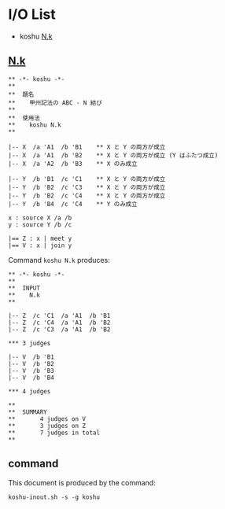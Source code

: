 # I/O List

- koshu [N.k](#nk)



## [N.k](N.k)

```
** -*- koshu -*-
**
**  題名
**    甲州記法の ABC - N 結び
**
**  使用法
**    koshu N.k
**

|-- X  /a 'A1  /b 'B1    ** X と Y の両方が成立
|-- X  /a 'A1  /b 'B2    ** X と Y の両方が成立 (Y はふたつ成立)
|-- X  /a 'A2  /b 'B3    ** X のみ成立

|-- Y  /b 'B1  /c 'C1    ** X と Y の両方が成立
|-- Y  /b 'B2  /c 'C3    ** X と Y の両方が成立
|-- Y  /b 'B2  /c 'C4    ** X と Y の両方が成立
|-- Y  /b 'B4  /c 'C4    ** Y のみ成立

x : source X /a /b
y : source Y /b /c

|== Z : x | meet y
|== V : x | join y

```

Command `koshu N.k` produces:

```
** -*- koshu -*-
**
**  INPUT
**    N.k
**

|-- Z  /c 'C1  /a 'A1  /b 'B1
|-- Z  /c 'C4  /a 'A1  /b 'B2
|-- Z  /c 'C3  /a 'A1  /b 'B2

*** 3 judges

|-- V  /b 'B1
|-- V  /b 'B2
|-- V  /b 'B3
|-- V  /b 'B4

*** 4 judges

**
**  SUMMARY
**       4 judges on V
**       3 judges on Z
**       7 judges in total
**
```



## command

This document is produced by the command:

```
koshu-inout.sh -s -g koshu
```
